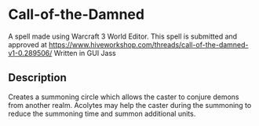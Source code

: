 # Call-of-the-Damned
A spell made using Warcraft 3 World Editor. This spell is submitted and approved at https://www.hiveworkshop.com/threads/call-of-the-damned-v1-0.289506/ Written in GUI Jass

## Description
Creates a summoning circle which allows the caster to conjure demons from another realm. Acolytes may help the caster during the summoning to reduce the summoning time and summon additional units.
